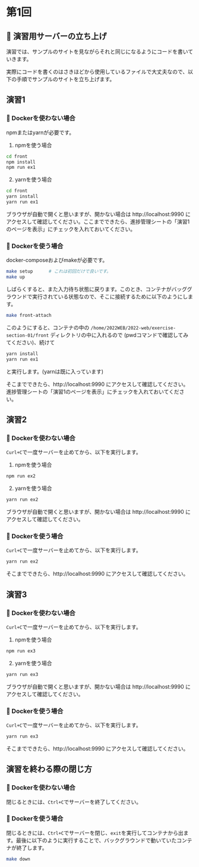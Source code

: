 # 第1回

## 🔨 演習用サーバーの立ち上げ

演習では、サンプルのサイトを見ながらそれと同じになるようにコードを書いていきます。

実際にコードを書くのはさきほどから使用しているファイルで大丈夫なので、以下の手順でサンプルのサイトを立ち上げます。

## 演習1

### 💪 Dockerを使わない場合

npmまたはyarnが必要です。

1. npmを使う場合

```bash
cd front
npm install
npm run ex1
```

2. yarnを使う場合

```bash
cd front
yarn install
yarn run ex1
```

ブラウザが自動で開くと思いますが、開かない場合は http://localhost:9990 にアクセスして確認してください。ここまでできたら、進捗管理シートの「演習1のページを表示」にチェックを入れておいてください。

### 🐳 Dockerを使う場合

docker-composeおよびmakeが必要です。

```bash
make setup      # これは初回だけで良いです。
make up
```

しばらくすると、また入力待ち状態に戻ります。このとき、コンテナがバッググラウンドで実行されている状態なので、そこに接続するために以下のようにします。

```bash
make front-attach
```

このようにすると、コンテナの中の `/home/2022WEB/2022-web/exercise-section-01/front` ディレクトリの中に入れるので (pwdコマンドで確認してみてください)、続けて

```bash
yarn install
yarn run ex1
```

と実行します。(yarnは既に入っています)

そこまでできたら、http://localhost:9990 にアクセスして確認してください。進捗管理シートの「演習1のページを表示」にチェックを入れておいてください。

## 演習2

### 💪 Dockerを使わない場合

`Curl+C`で一度サーバーを止めてから、以下を実行します。

1. npmを使う場合

```bash
npm run ex2
```

2. yarnを使う場合

```bash
yarn run ex2
```

ブラウザが自動で開くと思いますが、開かない場合は http://localhost:9990 にアクセスして確認してください。

### 🐳 Dockerを使う場合

`Curl+C`で一度サーバーを止めてから、以下を実行します。

```bash
yarn run ex2
```

そこまでできたら、http://localhost:9990 にアクセスして確認してください。

## 演習3

### 💪 Dockerを使わない場合

`Curl+C`で一度サーバーを止めてから、以下を実行します。

1. npmを使う場合

```bash
npm run ex3
```

2. yarnを使う場合

```bash
yarn run ex3
```

ブラウザが自動で開くと思いますが、開かない場合は http://localhost:9990 にアクセスして確認してください。

### 🐳 Dockerを使う場合

`Curl+C`で一度サーバーを止めてから、以下を実行します。

```bash
yarn run ex3
```

そこまでできたら、http://localhost:9990 にアクセスして確認してください。

## 演習を終わる際の閉じ方

### 💪 Dockerを使わない場合

閉じるときには、`Ctrl+C`でサーバーを終了してください。

### 🐳 Dockerを使う場合

閉じるときには、`Ctrl+C`でサーバーを閉じ、`exit`を実行してコンテナから出ます。最後に以下のように実行することで、バックグラウンドで動いていたコンテナが終了します。

```bash
make down
```
